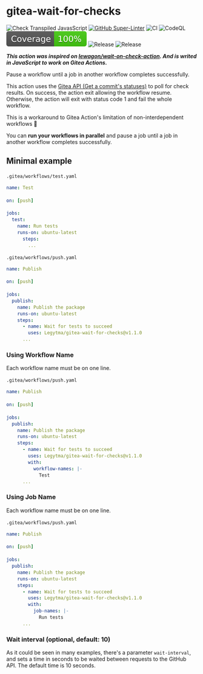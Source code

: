 # gitea-wait-for-checks

![Check Transpiled JavasScript](https://github.com/Legytma/gitea-wait-for-checks/actions/workflows/check-dist.yml/badge.svg)
[![GitHub Super-Linter](https://github.com/Legytma/gitea-wait-for-checks/actions/workflows/linter.yml/badge.svg)](https://github.com/super-linter/super-linter)
![CI](https://github.com/Legytma/gitea-wait-for-checks/actions/workflows/ci.yml/badge.svg)
![CodeQL](https://github.com/Legytma/gitea-wait-for-checks/actions/workflows/codeql-analysis.yml/badge.svg)
![Coverage](badges/coverage.svg)
![Release](https://shields.io/github/v/release/Legytma/gitea-wait-for-checks)
![Release](https://shields.io/github/package-json/v/Legytma/gitea-wait-for-checks)

**_This action was inspired on
[lewagon/wait-on-check-action](https://github.com/lewagon/wait-on-check-action).
And is writed in JavaScript to work on Gitea Actions._**

Pause a workflow until a job in another workflow completes successfully.

This action uses the
[Gitea API (Get a commit's statuses)](https://docs.gitea.com/api/1.21/#tag/repository/operation/repoListStatuses)
to poll for check results. On success, the action exit allowing the workflow
resume. Otherwise, the action will exit with status code 1 and fail the whole
workflow.

This is a workaround to Gitea Action's limitation of non-interdependent
workflows :tada:

You can **run your workflows in parallel** and pause a job until a job in
another workflow completes successfully.

## Minimal example

`.gitea/workflows/test.yaml`

```yml
name: Test

on: [push]

jobs:
  test:
    name: Run tests
    runs-on: ubuntu-latest
      steps:
        ...
```

`.gitea/workflows/push.yaml`

```yml
name: Publish

on: [push]

jobs:
  publish:
    name: Publish the package
    runs-on: ubuntu-latest
    steps:
      - name: Wait for tests to succeed
        uses: Legytma/gitea-wait-for-checks@v1.1.0
      ...
```

### Using Workflow Name

Each workflow name must be on one line.

`.gitea/workflows/push.yaml`

```yml
name: Publish

on: [push]

jobs:
  publish:
    name: Publish the package
    runs-on: ubuntu-latest
    steps:
      - name: Wait for tests to succeed
        uses: Legytma/gitea-wait-for-checks@v1.1.0
        with:
          workflow-names: |-
            Test
      ...
```

### Using Job Name

Each workflow name must be on one line.

`.gitea/workflows/push.yaml`

```yml
name: Publish

on: [push]

jobs:
  publish:
    name: Publish the package
    runs-on: ubuntu-latest
    steps:
      - name: Wait for tests to succeed
        uses: Legytma/gitea-wait-for-checks@v1.1.0
        with:
          job-names: |-
            Run tests
      ...
```

### Wait interval (optional, default: 10)

As it could be seen in many examples, there's a parameter `wait-interval`, and
sets a time in seconds to be waited between requests to the GitHub API. The
default time is 10 seconds.
